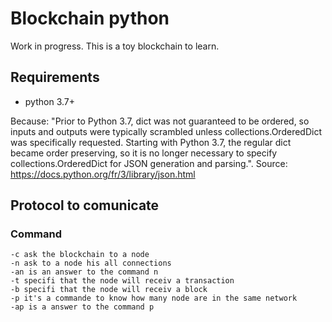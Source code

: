 # Blockchain python
Work in progress. This is a toy blockchain to learn.

## Requirements 
- python 3.7+

Because: "Prior to Python 3.7, dict was not guaranteed to be ordered, so inputs and outputs were typically scrambled unless collections.OrderedDict was specifically requested. Starting with Python 3.7, the regular dict became order preserving, so it is no longer necessary to specify collections.OrderedDict for JSON generation and parsing.". Source: 
https://docs.python.org/fr/3/library/json.html

## Protocol to comunicate

### Command
	-c ask the blockchain to a node
	-n ask to a node his all connections
	-an is an answer to the command n
	-t specifi that the node will receiv a transaction
	-b specifi that the node will receiv a block
	-p it's a commande to know how many node are in the same network
	-ap is a answer to the command p
